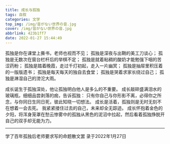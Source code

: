 ```yaml
---
title: 成长与孤独
tags: 自叙
categories: 文学
top_img: /img/音がない世界の音.jpg
cover: /img/音がない世界の音.jpg
abbrlink: 423b1ff7
date: 2022-01-27 15:44:49
---
```


孤独是你在课堂上撕书，老师也视而不见；
孤独是深夜与出鞘的美工刀谈心；
孤独是无数次在窗台栏杆后的举棋不定；
孤独是就着粘稠的酸奶才能勉强下咽的苦涩药粉；
孤独是踏着晚霞，走过千灯初起，走入一片幽冥；
孤独是抽屉里积压着的一版版遗书；
孤独是每天每天的独自去食堂；
孤独是哭着求家长绕过自己；
孤独是淋湿自己的滂沱大雨。

成长诞生于孤独深处，他让孤独明白他人是多么的不重要。
成长敲碎盛满泪水的玻璃瓶，细细品尝剥落的痂，告诉孤独：
只有你自己与你形影不离，必得你之所念，与你同日生同日死，彼此知晓一切想法。
成长是活着，孤独则是无时无刻不在想着一会去死。
我紧紧搂住过去的自己，未来却全无踪迹。
成长怀抱着金色的夕阳，将浑身笼罩在愁云惨雾中的孤独从黑色的泥沼中拉起，然后看着孤独挣脱开自己的双手却无能为力。

---
学了百年孤独后老师要求写的命题散文罢
录于2022年1月27日
